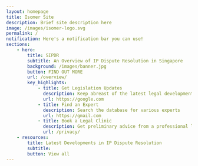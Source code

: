 ```yaml
---
layout: homepage
title: Isomer Site
description: Brief site description here
image: /images/isomer-logo.svg
permalink: /
notification: Here's a notification bar you can use!
sections:
    - hero:
        title: SIPDR
        subtitle: An Overview of IP Dispute Resolution in Singapore
        background: /images/banner.jpg
        button: FIND OUT MORE
        url: /overview/
        key_highlights:
            - title: Get Legislation Updates
              description: Keep abreast of the latest legal developments
              url: https://google.com
            - title: Find an Expert
              description: Search the database for various experts  
              url: https://gmail.com
            - title: Book a Legal Clinic
              description: Get preliminary advice from a professional lawyer for better decision-making.
              url: /privacy/
    - resources:
        title: Latest Developments in IP Dispute Resolution 
        subtitle: 
        button: View all
---
```


